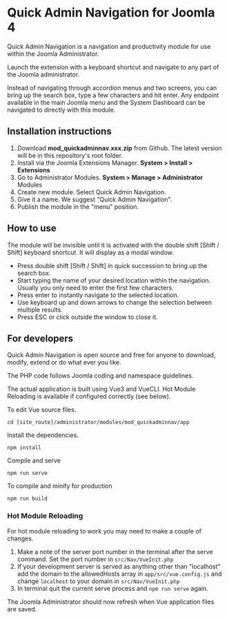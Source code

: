 # Quick Admin Navigation for Joomla 4

Quick Admin Navigation is a navigation and productivity module for use within the Joomla Administrator.

Launch the extension with a keyboard shortcut and navigate to any part of the Joomla administrator.

Instead of navigating through accordion menus and two screens, you can bring up the search box, type a few characters and hit enter. Any endpoint available in the main Joomla menu and the System Dashboard can be navigated to directly with this module.

## Installation instructions

1. Download **mod_quickadminnav.xxx.zip**  from Github. The latest version will be in this repository's root folder.
2. Install via the Joomla Extensions Manager. **System > Install > Extensions**
3. Go to Administrator Modules. **System > Manage > Administrator** Modules
4. Create new module. Select Quick Admin Navigation.
5. Give it a name. We suggest "Quick Admin Navigation".
6. Publish the module in the "menu" position.

## How to use

The module will be invisible until it is activated with the double shift [Shift / Shift] keyboard shortcut. It will display as a modal window.

* Press double shift [Shift / Shift] in quick succession to bring up the search box.
* Start typing the name of your desired location within the navigation. Usually you only need to enter the first few characters.
* Press enter to instantly navigate to the selected location.
* Use keyboard up and down arrows to change the selection between multiple results.
* Press ESC or click outside the window to close it.

## For developers

Quick Admin Navigation is open source and free for anyone to download, modify, extend or do what ever you like.

The PHP code follows Joomla coding and namespace guidelines.

The actual application is built using Vue3 and VueCLI. Hot Module Reloading is available if configured correctly (see below).

To edit Vue source files.
```
cd [site_route]/administrator/modules/mod_quickadminnav/app
```
Install the dependencies.
```
npm install
```
Compile and serve
```
npm run serve
```
To compile and minify for production
```
npm run build
```
### Hot Module Reloading

For hot module reloading to work you may need to make a couple of changes.

1. Make a note of the server port number in the terminal after the serve command. Set the port number in
   `src/Nav/VueInit.php`
2. If your development server is served as anything other than "localhost" add the domain to the allowedHosts array in `app/src/vue.config.js` and change `localhost` to your domain in `src/Nav/VueInit.php`
3. In terminal quit the current serve process and `npm run serve` again.

The Joomla Administrator should now refresh when Vue application files are saved.
